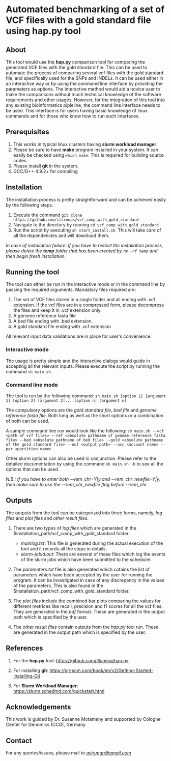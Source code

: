 # Automated benchmarking of a set of VCF files with a gold standard file using hap.py tool

## About
This tool would use the **hap.py** comparison tool for comparing the generated VCF files with the gold standard file. This can be used to automate the process of comparing several vcf files with the gold standard file, and specifically used for the SNPs and INDELs. It can be used either in an interactive way or by using  the command line interface by providing the parameters as options. The interactive method would aid a novice user to make the comparisons without much technical knowledge of the software requirements and other usages. However, for the integration of this tool into any existing bioinformatics pipleline, the command line interface needs to be used. This interface is for users having basic knowledge of linux commands and for those who know how to run such interfaces.

## Prerequisites

1. This works in typical linux clusters having **slurm workload manager**. 
2. Please be sure to have **make** program installed in your system. It can easily be checked using `which make`. This is required for building source codes.
3. Please install **git** in the system.
4. GCC/G++ 4.9.2+ for compiling

## Installation
The installation process is pretty straightforward and can be achieved easily by the following steps.
1. Execute the command `git clone https://github.com/itsroops/vcf_comp_with_gold_standard`
2. Navigate to the directory by running `cd vcf_comp_with_gold_standard`
3. Run the script by executing `sh start_install.sh`. This will take care of all the dependencies and will download them.

*In case of installation failure: If you have to restart the installation process, please delete the **temp** folder that has been created by `rm -rf temp` and then begin fresh installation.*

## Running the tool
The tool can either be run in the interactive mode or in the command line by passing the required arguments.
Mandatory files required are:
1. The set of VCF files stored in a single folder and all ending with .vcf extension. If the vcf files are in a compressed
 form, please decompress the files and keep it in .vcf extension only.  
2. A genome reference fasta file
3. A bed file ending with .bed extension.
4. A gold standard file ending with .vcf extension

All relevant input data validations are in place for user's convenience.

### Interactive mode
The usage is pretty simple and the interactive dialogs would guide in accepting all the relevant inputs.
Please execute the script by running the command `sh main.sh`. 

### Command line mode
The tool is run by the following command:
`sh main.sh [option 1] [argument 1] [option 2] [argument 2]....[option n] [argument n]`

The compulsory options are the *gold standard file*, *bed file* and *genome reference fasta file*. Both long as well as the short options or a combination of both can be used. 

A sample command line run would look like the following:
`sh main.sh --vcf <path of vcf files> --ref <absolute pathname of genome reference fasta file> --bed <absolute pathname of bed file> --gold <absolute pathname of the gold standard file> --out <output path> --acc <account name> --par <partition name>`

Other slurm options can also be used in conjunction. Please refer to the detailed documentation by using the command `sh main.sh -h` to see all the options that can be used.

*N.B.: If you have to enter both --rem_chr=Y|y and --rem_chr_newfile=Y|y, then make sure to use the --rem_chr_newfile flag before --rem_chr*

## Outputs
The outputs from the tool can be categorized into three forms, namely, *log files* and *plot files* and *other result files*.

1. There are two types of *log files* which are generated in the $installation_path/vcf_comp_with_gold_standard folder.
       
   * *mainlog.txt*: This file is generated during the actual execution of the tool and it records all the steps in details.
   * *slurm-jobid.out*: There are several of these files which log the events of the slurm jobs which have been submitted to the scheduler. 

2. The *parameters.txt* file is also generated which cotains the list of parameters which have been accepted by the user for running the program. It can be investigated in case of any discrepancy in the values of the parameters. This is also found in the $installation_path/vcf_comp_with_gold_standard folder.
  
3.  The *plot files* include the combined bar plots comparing the values for different metrices like recall, precision and  f1 scores for all the vcf files. 
    They are generated in the *pdf* format. These are generated in the output path which is specified by the user.

4.  The *other result files* contain outputs from the *hap.py* tool run. These are generated in the output path which is specified by the user.

## References
1. For the **hap.py** tool: https://github.com/Illumina/hap.py

2. For installing **git**: https://git-scm.com/book/en/v2/Getting-Started-Installing-Git

3. For **Slurm Workload Manager**: https://slurm.schedmd.com/quickstart.html

## Acknowledgements

This work is guided by Dr. Susanne Motameny and supported by Cologne Center for Genomics (CCG), Germany

## Contact
For any queries/issues, please mail to *avirupgn@gmail.com*

